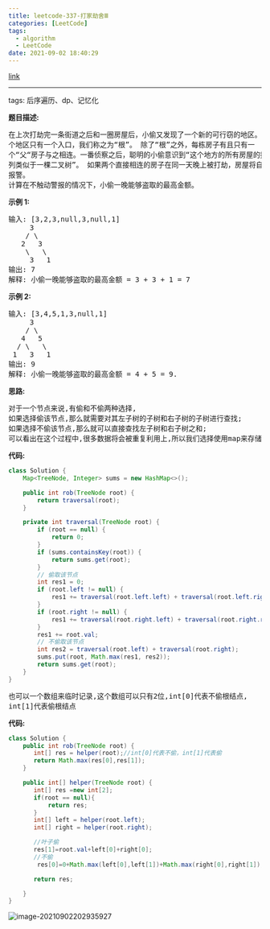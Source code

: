 ```yaml
---
title: leetcode-337-打家劫舍Ⅲ
categories: [LeetCode]
tags:
  - algorithm
  - LeetCode
date: 2021-09-02 18:40:29
---
```


[link](https://leetcode-cn.com/problems/house-robber-iii/submissions/)

<hr/>

tags: 后序遍历、dp、记忆化

**题目描述:**

<pre>
在上次打劫完一条街道之后和一圈房屋后，小偷又发现了一个新的可行窃的地区。这
个地区只有一个入口，我们称之为“根”。 除了“根”之外，每栋房子有且只有一
个“父“房子与之相连。一番侦察之后，聪明的小偷意识到“这个地方的所有房屋的排
列类似于一棵二叉树”。 如果两个直接相连的房子在同一天晚上被打劫，房屋将自动
报警。
计算在不触动警报的情况下，小偷一晚能够盗取的最高金额。
</pre>

**示例 1:**

<pre>
输入: [3,2,3,null,3,null,1]
	 3
	/ \
   2   3
    \   \ 
     3   1
输出: 7 
解释: 小偷一晚能够盗取的最高金额 = 3 + 3 + 1 = 7
</pre>

**示例 2:**

<pre>
输入: [3,4,5,1,3,null,1]
     3
    / \
   4   5
  / \   \ 
 1   3   1
输出: 9
解释: 小偷一晚能够盗取的最高金额 = 4 + 5 = 9.
</pre>

**思路:**

<pre>
对于一个节点来说,有偷和不偷两种选择,
如果选择偷该节点,那么就需要对其左子树的子树和右子树的子树进行查找;
如果选择不偷该节点,那么就可以直接查找左子树和右子树之和;
可以看出在这个过程中,很多数据将会被重复利用上,所以我们选择使用map来存储
</pre>

**代码:**

```java
class Solution {
    Map<TreeNode, Integer> sums = new HashMap<>();

    public int rob(TreeNode root) {
        return traversal(root);
    }

    private int traversal(TreeNode root) {
        if (root == null) {
            return 0;
        }
        if (sums.containsKey(root)) {
            return sums.get(root);
        }
        // 偷取该节点
        int res1 = 0;
        if (root.left != null) {
            res1 += traversal(root.left.left) + traversal(root.left.right);
        }
        if (root.right != null) {
            res1 += traversal(root.right.left) + traversal(root.right.right);
        }
        res1 += root.val;
        // 不偷取该节点
        int res2 = traversal(root.left) + traversal(root.right);
        sums.put(root, Math.max(res1, res2));
        return sums.get(root);
    }
}
```

<pre>
也可以一个数组来临时记录,这个数组可以只有2位,int[0]代表不偷根结点,
int[1]代表偷根结点
</pre>

**代码:**

```java
class Solution {
    public int rob(TreeNode root) {
       int[] res = helper(root);//int[0]代表不偷，int[1]代表偷
       return Math.max(res[0],res[1]);
    }

    public int[] helper(TreeNode root) {
       int[] res =new int[2];
       if(root == null){
           return res;
       }
       int[] left = helper(root.left);
       int[] right = helper(root.right);

       //叶子偷
       res[1]=root.val+left[0]+right[0];
       //不偷
  		res[0]=0+Math.max(left[0],left[1])+Math.max(right[0],right[1]);

       return res;

    }
}
```

![image-20210902202935927](https://gitee.com/cao_ziqiang/img/raw/master/20210902202936.png)

